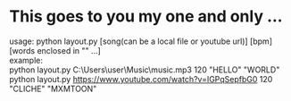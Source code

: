 # This goes to you my one and only ...

usage: python layout.py [song(can be a local file or youtube url)] [bpm] [words enclosed in "" ...]  
example:  
	python layout.py C:\Users\user\Music\music.mp3 120 "HELLO" "WORLD"  
	python layout.py https://www.youtube.com/watch?v=IGPqSepfbG0 120 "CLICHE" "MXMTOON"
